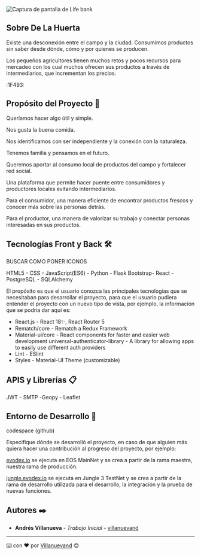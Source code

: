 
![Captura de pantalla de Life bank](/img/life-bank.webp)

## Sobre De La Huerta

Existe una desconexión entre el campo y la ciudad. Consumimos productos sin saber desde dónde, cómo y por quienes se producen.

Los pequeños agricultores tienen muchos retos y pocos recursos para mercadeo con los cual muchos ofrecen sus productos a través de intermediarios, que  incrementan los precios.


:1F493:
## Propósito del Proyecto 🚀

Queríamos hacer algo útil y simple.

Nos gusta la buena comida.

Nos identificamos con ser independiente y la conexión con la  naturaleza.

Tenemos familia y pensamos en el futuro.

Queremos aportar al consumo local de productos del campo y fortalecer red social.

Una plataforma que permite hacer puente entre consumidores y productores locales evitando intermediarios.

Para el consumidor, una manera eficiente de encontrar productos frescos y conocer más sobre las personas detrás.

Para el productor, una manera de  valorizar su trabajo y conectar personas interesadas en sus productos.

## Tecnologías Front y Back  🛠️

BUSCAR COMO PONER ICONOS


HTML5 - CSS - JavaScript(ES6)  - Python - Flask
Bootstrap- React - PostgreSQL - SQLAlchemy



El propósito es que el usuario conozca las principales tecnologías que se necesitaban para desarrollar el proyecto, para que el usuario pudiera entender el proyecto con un nuevo tipo de vista, por ejemplo, la información que se podría dar aquí es:


- React.js - React 18✨, React Router 5
- Rematch/core - Rematch a Redux Framework
- Material-ui/core - React components for faster and easier web development universal-authenticator-library - A library for allowing apps to easily use different auth providers
- Lint - ESlint
- Styles - Material-UI Theme (customizable)

## APIS y Librerías 📋

JWT - SMTP -Geopy - Leaflet


## Entorno de Desarrollo 🔧

codespace (github)

Especifique dónde se desarrolló el proyecto, en caso de que alguien más quiera hacer una contribución al progreso del proyecto, por ejemplo:

[evodex.io](https://evodex.io/exchange) se ejecuta en EOS MainNet y se crea a partir de la rama maestra, nuestra rama de producción.

[jungle.evodex.io](https://jungle.evodex.io/) se ejecuta en Jungle 3 TestNet y se crea a partir de la rama de desarrollo utilizada para el desarrollo, la integración y la prueba de nuevas funciones.

## Autores ✒️
* **Andrés Villanueva** - *Trabajo Inicial* - [villanuevand](https://github.com/villanuevand)

---
⌨️ con ❤️ por [Villanuevand](https://github.com/Villanuevand) 😊
